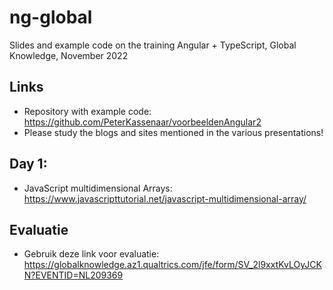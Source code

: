 # ng-global
Slides and example code on the training Angular + TypeScript, Global Knowledge, November 2022

## Links
- Repository with example code: https://github.com/PeterKassenaar/voorbeeldenAngular2
- Please study the blogs and sites mentioned in the various presentations!

## Day 1:
- JavaScript multidimensional Arrays: https://www.javascripttutorial.net/javascript-multidimensional-array/

## Evaluatie
- Gebruik deze link voor evaluatie: https://globalknowledge.az1.qualtrics.com/jfe/form/SV_2l9xxtKvLOyJCKN?EVENTID=NL209369 
